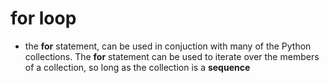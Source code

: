 # for loop

* the __for__ statement, can be used in conjuction with many of the Python collections. The __for__ statement can be used to iterate over the members of a collection, so long as the collection is a __sequence__